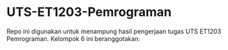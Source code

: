 # UTS-ET1203-Pemrograman
Repo ini digunakan untuk menampung hasil pengerjaan tugas UTS ET1203 Pemrograman. Kelompok 6 ini beranggotakan:
